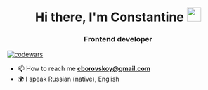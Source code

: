 <h1 align="center">Hi there, I'm Constantine <img src="https://github.com/blackcater/blackcater/raw/main/images/Hi.gif" height="32" /></h1>
<h3 align="center">Frontend developer</h3>

[![codewars](https://www.codewars.com/users/cborovskoy/badges/small)](https://www.codewars.com/users/cborovskoy)  
- 📫 How to reach me **cborovskoy@gmail.com**
- 🌍 I speak Russian (native), English
